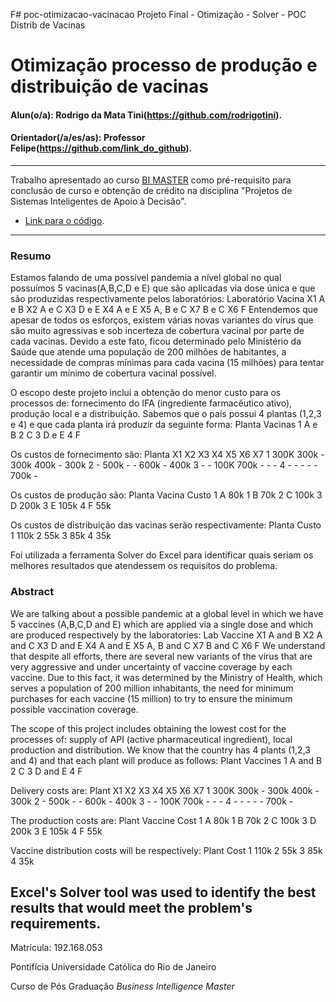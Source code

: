 F# poc-otimizacao-vacinacao
Projeto Final - Otimização - Solver - POC Distrib de Vacinas


# Otimização processo de produção e distribuição de vacinas

#### Alun(o/a): Rodrigo da Mata Tini(https://github.com/rodrigotini).
#### Orientador(/a/es/as): Professor Felipe(https://github.com/link_do_github).


---

Trabalho apresentado ao curso [BI MASTER](https://ica.puc-rio.ai/bi-master) como pré-requisito para conclusão de curso e obtenção de crédito na disciplina "Projetos de Sistemas Inteligentes de Apoio à Decisão".

- [Link para o código](https://github.com/rodrigotini/poc-otimizacao-vacinacao/). 


---

### Resumo

Estamos falando de uma possível pandemia a nível global no qual possuímos 5 vacinas(A,B,C,D e E) que são aplicadas via dose única e que são produzidas respectivamente pelos laboratórios:
Laboratório		Vacina
X1		A e B
X2 		A e C
X3 		D e E
X4 		A e E
X5 		A, B e C
X7	 	B e C
X6 		F
Entendemos que apesar de todos os esforços, existem várias novas variantes do vírus que são muito agressivas e sob incerteza de cobertura vacinal por parte de cada vacinas.  Devido a este fato, ficou determinado pelo Ministério da Saúde que atende uma população de 200 milhões de habitantes, a necessidade de compras mínimas para cada vacina (15 milhões) para tentar garantir um mínimo de cobertura vacinal possível.

O escopo deste projeto inclui a obtenção do menor custo para os processos de: fornecimento do IFA (ingrediente farmacêutico ativo), produção local e a distribuição.
Sabemos que o país possui 4 plantas (1,2,3 e 4) e que cada planta irá produzir da seguinte forma:
Planta		Vacinas
1	      	A e B
2	      	C
3	      	D e E
4	      	F

Os custos de fornecimento são:
Planta		X1	  X2	  X3	  X4	  X5	  X6  	X7
1		      300K	300k	-	    300k	400k	-   	300k
2		      -	    500k	-	    -	    600k	-   	400k
3		      -   	-	    100K	700k	-   	-   	-
4		      -   	-	    -     -	    -   	700k	-


Os custos de produção são:
Planta 		Vacina		Custo
1		      A		      80k
1		      B	      	70k
2		      C	      	100k
3		      D		      200k
3		      E	      	105k
4		      F	      	55k

Os custos de distribuição das vacinas serão respectivamente:
Planta		Custo
1	      	110k
2	      	55k
3	      	85k
4		      35k


Foi utilizada a ferramenta Solver do Excel para identificar quais seriam os melhores resultados que atendessem os requisitos do problema.

### Abstract <!-- Opcional! Caso não aplicável, remover esta seção -->

We are talking about a possible pandemic at a global level in which we have 5 vaccines (A,B,C,D and E) which are applied via a single dose and which are produced respectively by the laboratories:
Lab   Vaccine
X1    A and B
X2    A and C
X3    D and E
X4    A and E
X5    A, B and C
X7    B and C
X6    F
We understand that despite all efforts, there are several new variants of the virus that are very aggressive and under uncertainty of vaccine coverage by each vaccine. Due to this fact, it was determined by the Ministry of Health, which serves a population of 200 million inhabitants, the need for minimum purchases for each vaccine (15 million) to try to ensure the minimum possible vaccination coverage.

The scope of this project includes obtaining the lowest cost for the processes of: supply of API (active pharmaceutical ingredient), local production and distribution.
We know that the country has 4 plants (1,2,3 and 4) and that each plant will produce as follows:
Plant Vaccines
1     A and B
2     C
3     D and E
4     F

Delivery costs are:
Plant X1    X2    X3    X4    X5    X6    X7
1     300K  300k  -     300k  400k  -     300k
2     -     500k  -     -     600k  -     400k
3     -     -     100K  700k  -     -     -
4     -     -     -     -     -     700k  -


The production costs are:
Plant     Vaccine   Cost
1		      A		      80k
1		      B	      	70k
2		      C	      	100k
3		      D		      200k
3		      E	      	105k
4		      F	      	55k

Vaccine distribution costs will be respectively:
Plant   Cost
1       110k
2       55k
3       85k
4       35k


Excel's Solver tool was used to identify the best results that would meet the problem's requirements.
---

Matrícula: 192.168.053

Pontifícia Universidade Católica do Rio de Janeiro

Curso de Pós Graduação *Business Intelligence Master*








